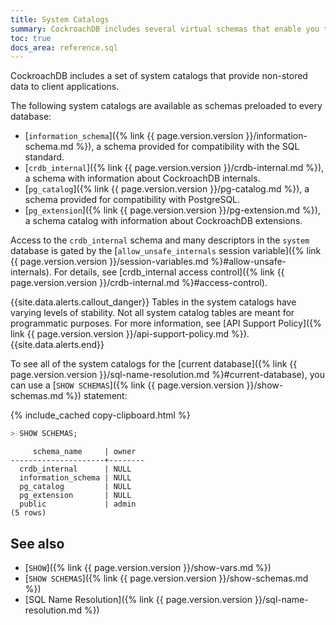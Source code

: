 ```yaml
---
title: System Catalogs
summary: CockroachDB includes several virtual schemas that enable you to interface with CockroachDB.
toc: true
docs_area: reference.sql
---
```


CockroachDB includes a set of system catalogs that provide non-stored data to client applications.

The following system catalogs are available as schemas preloaded to every database:

- [`information_schema`]({% link {{ page.version.version }}/information-schema.md %}), a schema provided for compatibility with the SQL standard.
- [`crdb_internal`]({% link {{ page.version.version }}/crdb-internal.md %}), a schema with information about CockroachDB internals.
- [`pg_catalog`]({% link {{ page.version.version }}/pg-catalog.md %}),  a schema provided for compatibility with PostgreSQL.
- [`pg_extension`]({% link {{ page.version.version }}/pg-extension.md %}), a schema catalog with information about CockroachDB extensions.

Access to the `crdb_internal` schema and many descriptors in the `system` database is gated by the [`allow_unsafe_internals` session variable]({% link {{ page.version.version }}/session-variables.md %}#allow-unsafe-internals). For details, see [crdb_internal access control]({% link {{ page.version.version }}/crdb-internal.md %}#access-control).

{{site.data.alerts.callout_danger}}
Tables in the system catalogs have varying levels of stability. Not all system catalog tables are meant for programmatic purposes. For more information, see [API Support Policy]({% link {{ page.version.version }}/api-support-policy.md %}).
{{site.data.alerts.end}}

To see all of the system catalogs for the [current database]({% link {{ page.version.version }}/sql-name-resolution.md %}#current-database), you can use a [`SHOW SCHEMAS`]({% link {{ page.version.version }}/show-schemas.md %}) statement:

{% include_cached copy-clipboard.html %}
~~~ sql
> SHOW SCHEMAS;
~~~

~~~
     schema_name     | owner
---------------------+--------
  crdb_internal      | NULL
  information_schema | NULL
  pg_catalog         | NULL
  pg_extension       | NULL
  public             | admin
(5 rows)
~~~

## See also

- [`SHOW`]({% link {{ page.version.version }}/show-vars.md %})
- [`SHOW SCHEMAS`]({% link {{ page.version.version }}/show-schemas.md %})
- [SQL Name Resolution]({% link {{ page.version.version }}/sql-name-resolution.md %})

